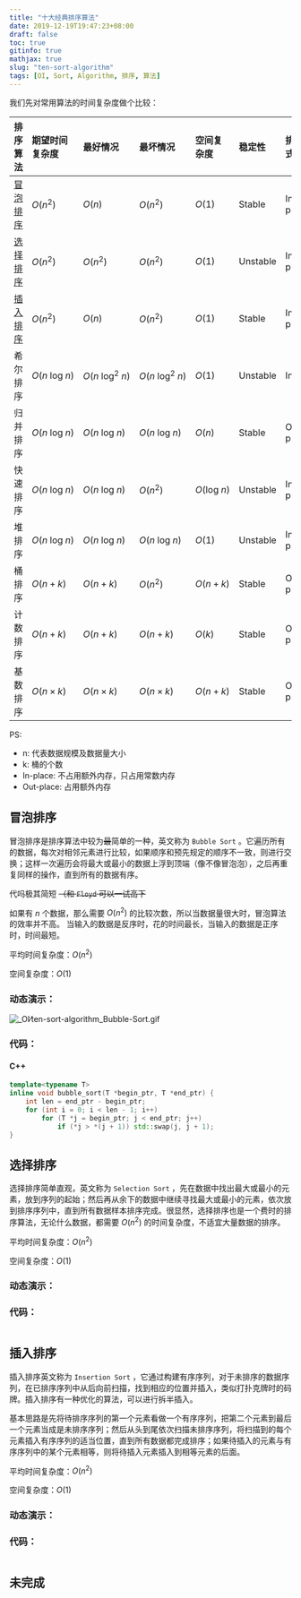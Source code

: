 ```yaml
---
title: "十大经典排序算法"
date: 2019-12-19T19:47:23+08:00
draft: false
toc: true
gitinfo: true
mathjax: true
slug: "ten-sort-algorithm"
tags: [OI, Sort, Algorithm, 排序, 算法]
---
```


我们先对常用算法的时间复杂度做个比较：

| 排序算法              | 期望时间复杂度          | 最好情况                  | 最坏情况                  | 空间复杂度           | 稳定性   | 排序方式  |
|:----------------------|:------------------------|:--------------------------|:--------------------------|:---------------------|:---------|:----------|
| [冒泡排序](#冒泡排序) | $O(n^2)$                | $O(n)$                    | $O(n^2)$                  | $O(1)$               | Stable   | In-place  |
| [选择排序](#选择排序) | $O(n^2)$                | $O(n^2)$                  | $O(n^2)$                  | $O(1)$               | Unstable | In-place  |
| [插入排序](#插入排序) | $O(n^2)$                | $O(n)$                    | $O(n^2)$                  | $O(1)$               | Stable   | In-place  |
| 希尔排序              | $O(n\ \textrm{log}\ n)$ | $O(n\ \textrm{log}^2\ n)$ | $O(n\ \textrm{log}^2\ n)$ | $O(1)$               | Unstable | Inplace   |
| 归并排序              | $O(n\ \textrm{log}\ n)$ | $O(n\ \textrm{log}\ n)$   | $O(n\ \textrm{log}\ n)$   | $O(n)$               | Stable   | Out-place |
| 快速排序              | $O(n\ \textrm{log}\ n)$ | $O(n\ \textrm{log}\ n)$   | $O(n^2)$                  | $O(\textrm{log}\ n)$ | Unstable | In-place  |
| 堆排序                | $O(n\ \textrm{log}\ n)$ | $O(n\ \textrm{log}\ n)$   | $O(n\ \textrm{log}\ n)$   | $O(1)$               | Unstable | In-place  |
| 桶排序                | $O(n+k)$                | $O(n+k)$                  | $O(n^2)$                  | $O(n+k)$             | Stable   | Out-place |
| 计数排序              | $O(n+k)$                | $O(n+k)$                  | $O(n+k)$                  | $O(k)$               | Stable   | Out-place |
| 基数排序              | $O(n \times k)$         | $O(n \times k)$           | $O(n \times k)$           | $O(n+k)$             | Stable   | Out-place |

PS:

* n: 代表数据规模及数据量大小
* k: 桶的个数
* In-place: 不占用额外内存，只占用常数内存
* Out-place: 占用额外内存

## 冒泡排序

冒泡排序是排序算法中较为~~最~~简单的一种，英文称为 `Bubble Sort` 。它遍历所有的数据，每次对相邻元素进行比较，如果顺序和预先规定的顺序不一致，则进行交换；这样一次遍历会将最大或最小的数据上浮到顶端（像不像冒泡泡），之后再重复同样的操作，直到所有的数据有序。

代吗极其简短 ~~（和 `Floyd` 可以一试高下~~

如果有 $n$ 个数据，那么需要 $O(n^2)$ 的比较次数，所以当数据量很大时，冒泡算法的效率并不高。
当输入的数据是反序时，花的时间最长，当输入的数据是正序时，时间最短。

平均时间复杂度：$O(n^2)$

空间复杂度：$O(1)$

### 动态演示：

![_OI⁄ten-sort-algorithm_Bubble-Sort.gif](/images/<OI⁄ten-sort-algorithm>Bubble-Sort.webp)

### 代码：

#### C++
```cpp
template<typename T>
inline void bubble_sort(T *begin_ptr, T *end_ptr) {
    int len = end_ptr - begin_ptr;
    for (int i = 0; i < len - 1; i++)
        for (T *j = begin_ptr; j < end_ptr; j++)
            if (*j > *(j + 1)) std::swap(j, j + 1);
}
```

## 选择排序

选择排序简单直观，英文称为 `Selection Sort` ，先在数据中找出最大或最小的元素，放到序列的起始；然后再从余下的数据中继续寻找最大或最小的元素，依次放到排序序列中，直到所有数据样本排序完成。很显然，选择排序也是一个费时的排序算法，无论什么数据，都需要 $O(n^2)$ 的时间复杂度，不适宜大量数据的排序。

平均时间复杂度：$O(n^2)$

空间复杂度：$O(1)$

### 动态演示：

### 代码：

```cpp

```

## 插入排序

插入排序英文称为 `Insertion Sort` ，它通过构建有序序列，对于未排序的数据序列，在已排序序列中从后向前扫描，找到相应的位置并插入，类似打扑克牌时的码牌。插入排序有一种优化的算法，可以进行拆半插入。

基本思路是先将待排序序列的第一个元素看做一个有序序列，把第二个元素到最后一个元素当成是未排序序列；然后从头到尾依次扫描未排序序列，将扫描到的每个元素插入有序序列的适当位置，直到所有数据都完成排序；如果待插入的元素与有序序列中的某个元素相等，则将待插入元素插入到相等元素的后面。

平均时间复杂度：$O(n^2)$

空间复杂度：$O(1)$

### 动态演示：

### 代码：

```cpp

```

## 未完成
